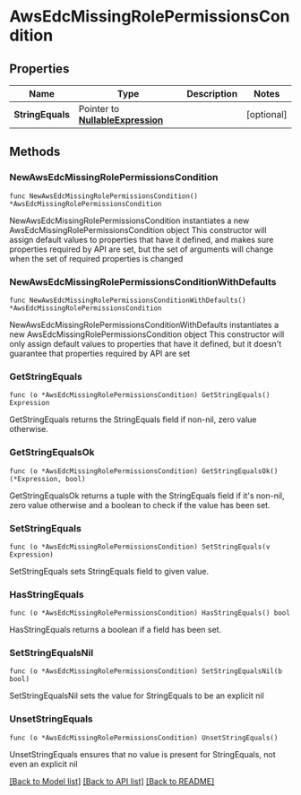 # AwsEdcMissingRolePermissionsCondition

## Properties

Name | Type | Description | Notes
------------ | ------------- | ------------- | -------------
**StringEquals** | Pointer to [**NullableExpression**](Expression.md) |  | [optional] 

## Methods

### NewAwsEdcMissingRolePermissionsCondition

`func NewAwsEdcMissingRolePermissionsCondition() *AwsEdcMissingRolePermissionsCondition`

NewAwsEdcMissingRolePermissionsCondition instantiates a new AwsEdcMissingRolePermissionsCondition object
This constructor will assign default values to properties that have it defined,
and makes sure properties required by API are set, but the set of arguments
will change when the set of required properties is changed

### NewAwsEdcMissingRolePermissionsConditionWithDefaults

`func NewAwsEdcMissingRolePermissionsConditionWithDefaults() *AwsEdcMissingRolePermissionsCondition`

NewAwsEdcMissingRolePermissionsConditionWithDefaults instantiates a new AwsEdcMissingRolePermissionsCondition object
This constructor will only assign default values to properties that have it defined,
but it doesn't guarantee that properties required by API are set

### GetStringEquals

`func (o *AwsEdcMissingRolePermissionsCondition) GetStringEquals() Expression`

GetStringEquals returns the StringEquals field if non-nil, zero value otherwise.

### GetStringEqualsOk

`func (o *AwsEdcMissingRolePermissionsCondition) GetStringEqualsOk() (*Expression, bool)`

GetStringEqualsOk returns a tuple with the StringEquals field if it's non-nil, zero value otherwise
and a boolean to check if the value has been set.

### SetStringEquals

`func (o *AwsEdcMissingRolePermissionsCondition) SetStringEquals(v Expression)`

SetStringEquals sets StringEquals field to given value.

### HasStringEquals

`func (o *AwsEdcMissingRolePermissionsCondition) HasStringEquals() bool`

HasStringEquals returns a boolean if a field has been set.

### SetStringEqualsNil

`func (o *AwsEdcMissingRolePermissionsCondition) SetStringEqualsNil(b bool)`

 SetStringEqualsNil sets the value for StringEquals to be an explicit nil

### UnsetStringEquals
`func (o *AwsEdcMissingRolePermissionsCondition) UnsetStringEquals()`

UnsetStringEquals ensures that no value is present for StringEquals, not even an explicit nil

[[Back to Model list]](../README.md#documentation-for-models) [[Back to API list]](../README.md#documentation-for-api-endpoints) [[Back to README]](../README.md)


